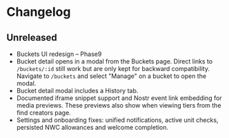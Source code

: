 # Changelog

## Unreleased

- Buckets UI redesign – Phase9
- Bucket detail opens in a modal from the Buckets page.
  Direct links to `/buckets/:id` still work but are only kept
  for backward compatibility. Navigate to `/buckets` and select
  "Manage" on a bucket to open the modal.
- Bucket detail modal includes a History tab.
- Documented iframe snippet support and Nostr event link embedding for media previews. These previews also show when viewing tiers from the find creators page.
- Settings and onboarding fixes: unified notifications, active unit checks,
  persisted NWC allowances and welcome completion.
